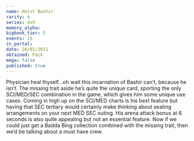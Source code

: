 ```yaml
---
name: Heist Bashir
rarity: 4
series: ds9
memory_alpha:
bigbook_tier: 5
events: 15
in_portal:
date: 26/01/2021
obtained: Pack
mega: false
published: true
---
```


Physician heal thyself...oh wait this incarnation of Bashir can’t, because he isn’t. The missing trait aside he’s quite the unique card, sporting the only SCI/MED/SEC combination in the game, which gives him some unique use cases. Coming in high up on the SCI/MED charts is his best feature but having that SEC tertiary would certainly make thinking about seating arrangements on your next MED SEC outing. His arena attack bonus at 6 seconds is also quite appealing but not an essential feature. Now if we could just get a Badda Bing collection combined with the missing trait, then we’d be talking about a must have crew.
